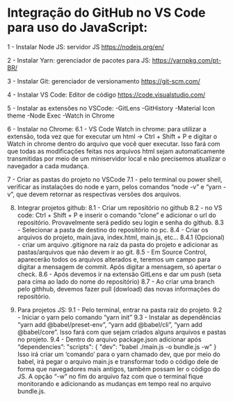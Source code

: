 # Integração do GitHub no VS Code para uso do JavaScript:

1 - Instalar Node JS: servidor JS
    https://nodejs.org/en/

2 - Instalar Yarn: gerenciador de pacotes para JS:
    https://yarnpkg.com/pt-BR/

3 - Instalar Git: gerenciador de versionamento
    https://git-scm.com/

4 - Instalar VS Code: Editor de código
    https://code.visualstudio.com/

5 - Instalar as extensões no VSCode:
    -GitLens
    -GitHistory
    -Material Icon theme
    -Node Exec
    -Watch in Chrome

6 - Instalar no Chrome:
    6.1 - VS Code Watch in chrome: para utilizar a extensão, toda vez que for executar um html → Ctrl + Shift + P e digitar o Watch in chrome dentro do arquivo que você quer executar. Isso fará com que todas as modificações feitas nos arquivos html sejam automaticamente transmitidas por meio de um miniservidor local e não precisemos atualizar o navegador a cada mudança.

7 - Criar as pastas do projeto no VSCode
    7.1 - pelo terminal ou power shell, verificar as instalações do node e yarn, pelos comandos “node -v” e “yarn -v”, que devem retornar as respectivas versões dos arquivos.

8. Integrar projetos github:
8.1 - Criar um repositório no github
    8.2 - no VS code: Ctrl + Shift + P e inserir o comando “clone” e adicionar o url do repositório. Provavelmente será pedido seu login e senha do github.
    8.3 - Selecionar a pasta de destino do repositório no pc.
    8.4 - Criar os arquivos do projeto, main.java, index.html, main.js, etc…
    8.4.1 (Opcional) - criar um arquivo .gitignore na raiz da pasta do projeto e adicionar as pastas/arquivos que não devem ir ao git.
    8.5 - Em Source Control, aparecerão todos os arquivos alterados e, teremos um campo para digitar a mensagem de commit. Após digitar a mensagem, só apertar o check.
    8.6 - Após devemos ir na extensão GitLens e dar um push (seta para cima ao lado do nome do repositório)
    8.7 - Ao criar uma branch pelo githhub, devemos fazer pull (dowload) das novas informações do repositório.
    

9. Para projetos JS:
    9.1 - Pelo terminal, entrar na pasta raiz do projeto.
    9.2 - Iniciar o yarn pelo comando “yarn init”
    9.3 - Instalar as dependências “yarn add @babel/preset-env”, “yarn add @babel/cli”, “yarn add @babel/core”. Isso fará com que sejam criados alguns arquivos e pastas no projeto.
    9.4 - Dentro do arquivo package.json adicionar após “dependencies”:
    "scripts": {
        "dev": "babel ./main.js -o bundle.js -w"
      }
    Isso irá criar um ‘comando’ para o yarn chamado dev, que por meio do babel, irá pegar o arquivo main.js e transformar todo o código dele de forma que navegadores mais antigos, também possam ler o código do JS. A opção “-w” no fim do arquivo faz com que o terminal fique monitorando e adicionando as mudanças em tempo real no arquivo bundle.js.
